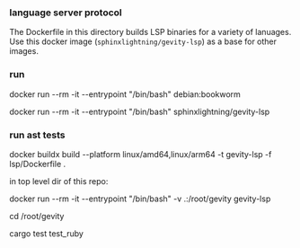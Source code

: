 ### language server protocol

The Dockerfile in this directory builds LSP binaries for a variety of lanuages. Use this docker image (`sphinxlightning/gevity-lsp`) as a base for other images.

### run

docker run --rm -it --entrypoint "/bin/bash" debian:bookworm

docker run --rm -it --entrypoint "/bin/bash" sphinxlightning/gevity-lsp

### run ast tests

docker buildx build --platform linux/amd64,linux/arm64 -t gevity-lsp -f lsp/Dockerfile .

in top level dir of this repo:

docker run --rm -it --entrypoint "/bin/bash" -v .:/root/gevity gevity-lsp

cd /root/gevity

cargo test test_ruby
